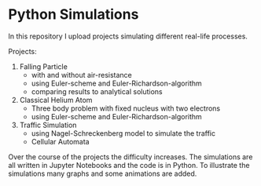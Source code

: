 # Python Simulations

In this repository I upload projects simulating different real-life processes.

Projects: 

  1. Falling Particle 
        - with and without air-resistance 
        - using Euler-scheme and Euler-Richardson-algorithm 
        - comparing results to analytical solutions
  2. Classical Helium Atom 
        -  Three body problem with fixed nucleus with two electrons
        -  using Euler-scheme and Euler-Richardson-algorithm
  3. Traffic Simulation
        - using Nagel-Schreckenberg model to simulate the traffic
        - Cellular Automata 

Over the course of the projects  the difficulty increases.
The simulations are all written in Jupyter Notebooks and the code is in Python.
To illustrate the simulations many graphs and some animations are added.
